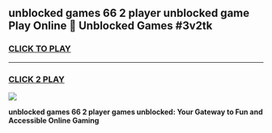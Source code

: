 
## unblocked games 66 2 player unblocked game Play Online 👋 Unblocked Games #3v2tk
<h3>
<a href="https://premium.freeplayer.one?title=unblocked_games_66_2_player&ref=21F">CLICK TO PLAY</a></h3>
<hr>

<h3>
<a href="https://premium.freeplayer.one?title=unblocked_games_66_2_player&ref=21F">CLICK 2 PLAY</a>
  
</h3>

<a href="https://premium.freeplayer.one?title=unblocked_games_66_2_player&ref=21F/"><img src="https://clearcache.store/games.png"></a>


**unblocked games 66 2 player games unblocked: Your Gateway to Fun and Accessible Online Gaming**
